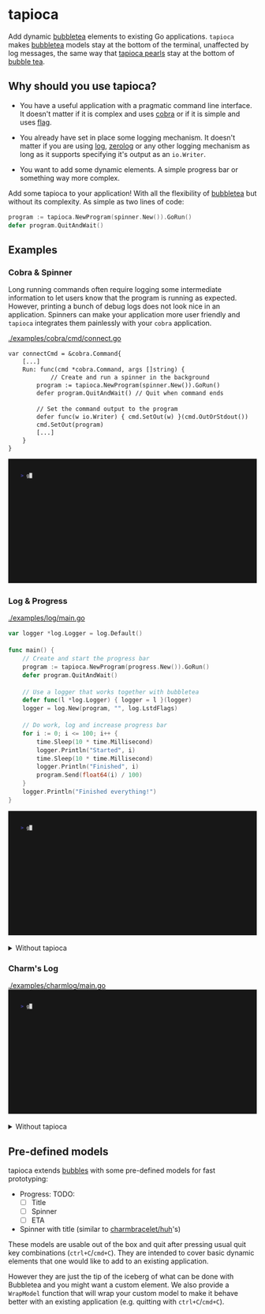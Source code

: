# tapioca

Add dynamic [bubbletea](https://github.com/charmbracelet/bubbletea)
elements to existing Go applications. `tapioca` makes
[bubbletea](https://github.com/charmbracelet/bubbletea) models stay at the
bottom of the terminal, unaffected by log messages, the same way that [tapioca
pearls](https://en.wikipedia.org/wiki/Tapioca_pearl) stay at the bottom of 
[bubble tea](https://en.wikipedia.org/wiki/Bubble_tea).

## Why should you use tapioca?

- You have a useful application with a pragmatic command line interface. It
doesn't matter if it is complex and uses
[cobra](https://github.com/spf13/cobra) or if it is simple and uses
[flag](https://pkg.go.dev/flag).

- You already have set in place some logging mechanism. It doesn't
matter if you are using [log](https://pkg.go.dev/log), 
[zerolog](https://github.com/rs/zerolog) or any other logging mechanism as long
as it supports specifying it's output as an `io.Writer`.

- You want to add some dynamic elements. A simple progress bar or something way
  more complex.

Add some tapioca to your application! With all the flexibility of
[bubbletea](https://github.com/charmbracelet/bubbletea) but without its
complexity. As simple as two lines of code:

```go
program := tapioca.NewProgram(spinner.New()).GoRun()
defer program.QuitAndWait()
```

## Examples

### Cobra & Spinner
Long running commands often require logging some intermediate information to
let users know that the program is running as expected. However, printing a
bunch of debug logs does not look nice in an application. Spinners can make
your application more user friendly and `tapioca` integrates them painlessly
with your `cobra` application.

[./examples/cobra/cmd/connect.go](./examples/cobra/cmd/connect.go)
```golang
var connectCmd = &cobra.Command{
	[...]
	Run: func(cmd *cobra.Command, args []string) {
        	// Create and run a spinner in the background
		program := tapioca.NewProgram(spinner.New()).GoRun()
		defer program.QuitAndWait() // Quit when command ends

		// Set the command output to the program
		defer func(w io.Writer) { cmd.SetOut(w) }(cmd.OutOrStdout())
		cmd.SetOut(program)
        [...]
    }
}
```

![cobra](./docs/cobra-spinner.gif)

### Log & Progress

[./examples/log/main.go](./examples/log/main.go)
```go
var logger *log.Logger = log.Default()

func main() {
	// Create and start the progress bar
	program := tapioca.NewProgram(progress.New()).GoRun()
	defer program.QuitAndWait()

	// Use a logger that works together with bubbletea
	defer func(l *log.Logger) { logger = l }(logger)
	logger = log.New(program, "", log.LstdFlags)

	// Do work, log and increase progress bar
	for i := 0; i <= 100; i++ {
		time.Sleep(10 * time.Millisecond)
		logger.Println("Started", i)
		time.Sleep(10 * time.Millisecond)
		logger.Println("Finished", i)
		program.Send(float64(i) / 100)
	}
	logger.Println("Finished everything!")
}
```

![log-progress](./docs/log-progress.gif)

<details>
    <summary>Without tapioca</summary>

![log-progress_no-tapioca](./docs/log-progress_no-tapioca.gif)

</details>

### Charm's Log

[./examples/charmlog/main.go](./examples/charmlog/main.go)
![charmlog](./docs/charmlog.gif)

<details>
    <summary>Without tapioca</summary>

![charmlog_no-tapioca](./docs/charmlog_no-tapioca.gif)

</details>

## Pre-defined models
tapioca extends [bubbles](https://github.com/charmbracelet/bubbles) with some
pre-defined models for fast prototyping:

- Progress:
  TODO:
  - [ ] Title
  - [ ] Spinner
  - [ ] ETA
- Spinner with title (similar to [charmbracelet/huh](https://github.com/charmbracelet/huh)'s)

These models are usable out of the box and quit after pressing usual quit key
combinations (`ctrl+C`/`cmd+C`). They are intended to cover basic dynamic
elements that one would like to add to an existing application. 

However they are just the tip of the iceberg of what can be done with
Bubbletea and you might want a custom element. We also provide a `WrapModel`
function that will wrap your custom model to make it behave better with an
existing application (e.g. quitting with `ctrl+C`/`cmd+C`).
